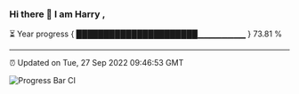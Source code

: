 ### Hi there 👋 I am Harry , 

⏳ Year progress { ██████████████████████▁▁▁▁▁▁▁▁ } 73.81 %

---

⏰ Updated on Tue, 27 Sep 2022 09:46:53 GMT

![Progress Bar CI](https://github.com/duykhang68/duykhang68/workflows/Progress%20Bar%20CI/badge.svg)
